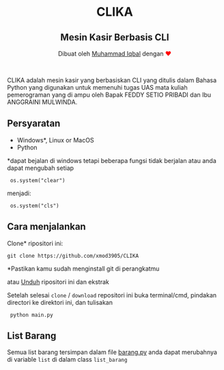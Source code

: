 <h1 align="center" style ="margin-bottom:0">CLIKA</h1>
<h2 align="center">Mesin Kasir Berbasis CLI</h2>
<p align="center">Dibuat oleh <a href="https://github.com/xmod3905/" target="_blank">Muhammad Iqbal</a> dengan <span style="color:red">&#10084;</span></p></a> 
<br /> 

CLIKA adalah mesin kasir yang berbasiskan CLI yang ditulis dalam Bahasa Python yang digunakan untuk memenuhi tugas UAS mata kuliah pemerograman yang di ampu oleh Bapak FEDDY SETIO PRIBADI dan Ibu ANGGRAINI MULWINDA. 

## Persyaratan
* Windows*, Linux or MacOS
* Python  

*dapat bejalan di windows tetapi beberapa fungsi tidak berjalan atau anda dapat mengubah setiap

```
 os.system("clear")
```
menjadi:

```
 os.system("cls")
```

## Cara menjalankan

Clone* ripositori ini:
```
git clone https://github.com/xmod3905/CLIKA
``` 

*Pastikan kamu sudah menginstall git di perangkatmu

atau [Unduh](https://github.com/xmod3905/CLIKA/archive/refs/heads/main.zip) ripositori ini dan ekstrak

Setelah selesai `clone` / `download` repositori ini buka terminal/cmd, pindakan directori ke direktori ini, dan tulisakan

```
 python main.py
```

## List Barang
Semua list barang tersimpan dalam file [barang.py](https://github.com/xmod3905/CLIKA/blob/main/barang.py)
anda dapat merubahnya di variable `list` di dalam class ``list_barang`` 
